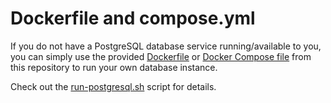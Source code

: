 # Dockerfile and compose.yml

If you do not have a PostgreSQL database service running/available to you, you can simply
use the provided [Dockerfile](Dockerfile) or [Docker Compose file](compose.yml) from this repository
to run your own database instance.

Check out the [run-postgresql.sh](run-postgresql.sh) script for details.
